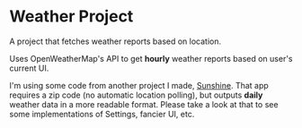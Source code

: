# Weather Project

A project that fetches weather reports based on location.

Uses OpenWeatherMap's API to get **hourly** weather reports based on user's current UI.

I'm using some code from another project I made, [Sunshine](https://github.com/deep-concern/sunshine). That app requires a zip code (no automatic location polling), but outputs **daily** weather data in a more readable format. Please take a look at that to see some implementations of Settings, fancier UI, etc.
